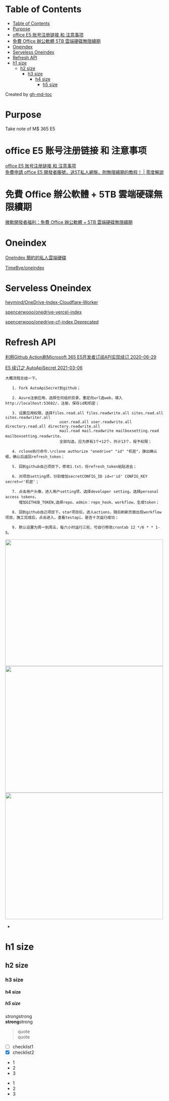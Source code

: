 Table of Contents
=================

   * [Table of Contents](#table-of-contents)
   * [Purpose](#purpose)
   * [office E5 账号注册链接 和 注意事项](#office-e5-账号注册链接-和-注意事项)
   * [免費 Office 辦公軟體   5TB 雲端硬碟無限續期](#免費-office-辦公軟體--5tb-雲端硬碟無限續期)
   * [Oneindex](#oneindex)
   * [Serveless Oneindex](#serveless-oneindex)
   * [Refresh API](#refresh-api)
   * [h1 size](#h1-size)
      * [h2 size](#h2-size)
         * [h3 size](#h3-size)
            * [h4 size](#h4-size)
               * [h5 size](#h5-size)

Created by [gh-md-toc](https://github.com/ekalinin/github-markdown-toc)


# Purpose  
Take note of M$ 365 E5


# office E5 账号注册链接 和 注意事项  
[office E5 账号注册链接 和 注意事项](https://www.freedidi.com/8226.html)  
[免費申請 office E5 開發者賬號，送5T私人網盤，附無限續期的教程！ | 零度解說](https://www.youtube.com/watch?v=eamiBQpzbrQ)


# 免費 Office 辦公軟體 + 5TB 雲端硬碟無限續期
[微軟開發者福利：免費 Office 辦公軟體 + 5TB 雲端硬碟無限續期](https://www.jkg.tw/p3341/)


# Oneindex  
[OneIndex 簡約的私人雲端硬碟](https://www.jkg.tw/p3341/#oneindex-%E7%B0%A1%E7%B4%84%E7%9A%84%E7%A7%81%E4%BA%BA%E9%9B%B2%E7%AB%AF%E7%A1%AC%E7%A2%9F)

[TimeBye/oneindex](https://github.com/TimeBye/oneindex)


# Serveless Oneindex  
[heymind/OneDrive-Index-Cloudflare-Worker](https://github.com/heymind/OneDrive-Index-Cloudflare-Worker)

[spencerwooo/onedrive-vercel-index](https://github.com/spencerwooo/onedrive-vercel-index)

[spencerwooo/onedrive-cf-index Deprecated](https://github.com/spencerwooo/onedrive-cf-index)


# Refresh API  
[利用Github Action刷Microsoft 365 E5开发者订阅API实现续订 2020-06-29](https://eblog.ink/archives/228/)

[E5 续订之 AutoApiSecret 2021-03-06](https://ma.ge/archives/89.html)

```
大概流程总结一下。

   1. Fork AutoApiSecret到github；

   2. Azure注册应用，选择任何组织目录，重定向url选web，填入http://localhost:53682/，注册，保存id和机密；

   3. 设置应用权限，选择files.read.all files.readwrite.all sites.read.all sites.readwriter.all 
                        user.read.all user.readwrite.all directory.read.all directory.readwrite.all 
                        mail.read mail.readwrite mailboxsetting.read mailboxsetting.readwrite，
                        全部勾选，应为原有1个+12个，共计13个，授予权限；

   4. rclone执行命令.\rclone authorize "onedrive" "id" "机密"，弹出确认框，确认后返回refresh_token；

   5. 回到github自己项目下，修改1.txt，将refresh_token粘贴进去；

   6. 对项目setting项，分别增加secretCONFIG_ID id=r'id' CONFIG_KEY secret=r'机密'；

   7. 点击用户头像，进入用户setting项，选择developer setting，选择personal access tokens，
      增加GITHUB_TOKEN,选择repo、admin：repo_hook、workflow，生成token；

   8. 回到github自己项目下，star项目后，进入actions，随后刷新页面出现workflow项目，施工完成后，点击进入，查看testapi，是否十次运行成功；

   9. 默认设置为周一到周五，每六小时运行三轮，可自行修改crontab 12 */6 * * 1-5。
```

<img src="" width="500" height="400">

<img src="" width="500" height="400">

<img src="" width="500" height="400">


* []()

# h1 size

## h2 size

### h3 size

#### h4 size

##### h5 size

*strong*strong  
**strong**strong  

> quote  
> quote

- [ ] checklist1
- [x] checklist2

* 1
* 2
* 3

- 1
- 2
- 3



